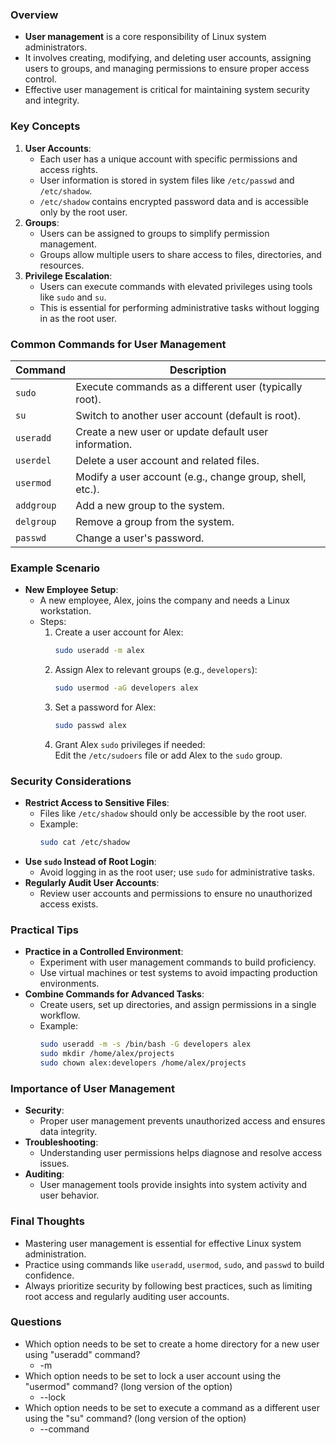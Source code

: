 ### Overview
- **User management** is a core responsibility of Linux system administrators.
- It involves creating, modifying, and deleting user accounts, assigning users to groups, and managing permissions to ensure proper access control.
- Effective user management is critical for maintaining system security and integrity.



### Key Concepts
1. **User Accounts**:
   - Each user has a unique account with specific permissions and access rights.
   - User information is stored in system files like `/etc/passwd` and `/etc/shadow`.
   - `/etc/shadow` contains encrypted password data and is accessible only by the root user.
2. **Groups**:
   - Users can be assigned to groups to simplify permission management.
   - Groups allow multiple users to share access to files, directories, and resources.
3. **Privilege Escalation**:
   - Users can execute commands with elevated privileges using tools like `sudo` and `su`.
   - This is essential for performing administrative tasks without logging in as the root user.



### Common Commands for User Management
| **Command** | **Description** |
|-------------|-----------------|
| `sudo`      | Execute commands as a different user (typically root). |
| `su`        | Switch to another user account (default is root). |
| `useradd`   | Create a new user or update default user information. |
| `userdel`   | Delete a user account and related files. |
| `usermod`   | Modify a user account (e.g., change group, shell, etc.). |
| `addgroup`  | Add a new group to the system. |
| `delgroup`  | Remove a group from the system. |
| `passwd`    | Change a user's password. |



### Example Scenario
- **New Employee Setup**:
  - A new employee, Alex, joins the company and needs a Linux workstation.
  - Steps:
    1. Create a user account for Alex:  
       ```bash
       sudo useradd -m alex
       ```
    2. Assign Alex to relevant groups (e.g., `developers`):  
       ```bash
       sudo usermod -aG developers alex
       ```
    3. Set a password for Alex:  
       ```bash
       sudo passwd alex
       ```
    4. Grant Alex `sudo` privileges if needed:  
       Edit the `/etc/sudoers` file or add Alex to the `sudo` group.



### Security Considerations
- **Restrict Access to Sensitive Files**:
  - Files like `/etc/shadow` should only be accessible by the root user.
  - Example:
    ```bash
    sudo cat /etc/shadow
    ```
- **Use `sudo` Instead of Root Login**:
  - Avoid logging in as the root user; use `sudo` for administrative tasks.
- **Regularly Audit User Accounts**:
  - Review user accounts and permissions to ensure no unauthorized access exists.



### Practical Tips
- **Practice in a Controlled Environment**:
  - Experiment with user management commands to build proficiency.
  - Use virtual machines or test systems to avoid impacting production environments.
- **Combine Commands for Advanced Tasks**:
  - Create users, set up directories, and assign permissions in a single workflow.
  - Example:
    ```bash
    sudo useradd -m -s /bin/bash -G developers alex
    sudo mkdir /home/alex/projects
    sudo chown alex:developers /home/alex/projects
    ```



### Importance of User Management
- **Security**:
  - Proper user management prevents unauthorized access and ensures data integrity.
- **Troubleshooting**:
  - Understanding user permissions helps diagnose and resolve access issues.
- **Auditing**:
  - User management tools provide insights into system activity and user behavior.



### Final Thoughts
- Mastering user management is essential for effective Linux system administration.
- Practice using commands like `useradd`, `usermod`, `sudo`, and `passwd` to build confidence.
- Always prioritize security by following best practices, such as limiting root access and regularly auditing user accounts.



### Questions
- Which option needs to be set to create a home directory for a new user using "useradd" command?
	- -m
- Which option needs to be set to lock a user account using the "usermod" command? (long version of the option)
	- --lock
- Which option needs to be set to execute a command as a different user using the "su" command? (long version of the option)
	- --command